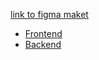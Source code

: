 [link to figma maket](https://easyupload.io/5nm6aq)

* [Frontend](https://github.com/Dimitry-prog/movies-fullstack/tree/level-2)
* [Backend](https://github.com/Dimitry-prog/movies-fullstack/tree/level-1)
